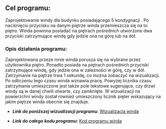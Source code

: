 ## Cel programu:

Zaprojektowanie windy dla budynku posiadającego 5 kondygnacji . Po naciśnięciu przycisku
na danym piętrze winda przemieszcza się na to piętro. Winda powinna posiadać na piętrach
pośrednich utworzone dwa przyciski zatrzymujące windę gdy jedzie ona na górę lub na dół.

### Opis działania programu:

Zaprojektowana przeze mnie winda porusza się na wybrane przez użytkownika piętro.
Ponadto posiada na piętrach pośrednich przyciski zatrzymujące windę, gdy jedzie ona w
zależności w górę, czy w dół.
Zatrzymanie na piętrze trwa 1 sekundę, co można zobaczyć na wizualizacji. Po odliczeniu
tego czasu winda wznawia pracę. Powyżej licznika czasu zatrzymania umieszczone jest także
pole tekstowe sugerujące, czy drzwi windy są w danej chwili otwarte, czy zamknięte.
W wizualizacji na powierzchni windy został również umieszczony licznik pięter wskazujący
na jakim piętrze winda obecnie się znajduje.

- ***Link do poniższej wizualizacji programu***: [Wizualizacja winda](https://uniwersytetslaski-my.sharepoint.com/:v:/g/personal/aleksander_bialka_o365_us_edu_pl/ETI38eg7CP1KqIRu68INOHABYXFhKVk-baVN5FRZEnTvbQ?e=Evv5Bu&nav=eyJyZWZlcnJhbEluZm8iOnsicmVmZXJyYWxBcHAiOiJTdHJlYW1XZWJBcHAiLCJyZWZlcnJhbFZpZXciOiJTaGFyZURpYWxvZy1MaW5rIiwicmVmZXJyYWxBcHBQbGF0Zm9ybSI6IldlYiIsInJlZmVycmFsTW9kZSI6InZpZXcifX0%3D)

- ***Link do całego kodu programu***: [Kod programu winda ](https://uniwersytetslaski-my.sharepoint.com/:b:/g/personal/aleksander_bialka_o365_us_edu_pl/EZJItOLQhu1BguXlbUV4g84BwP2geK6drfrTZC0nHv87cw?e=2rvGlB)


